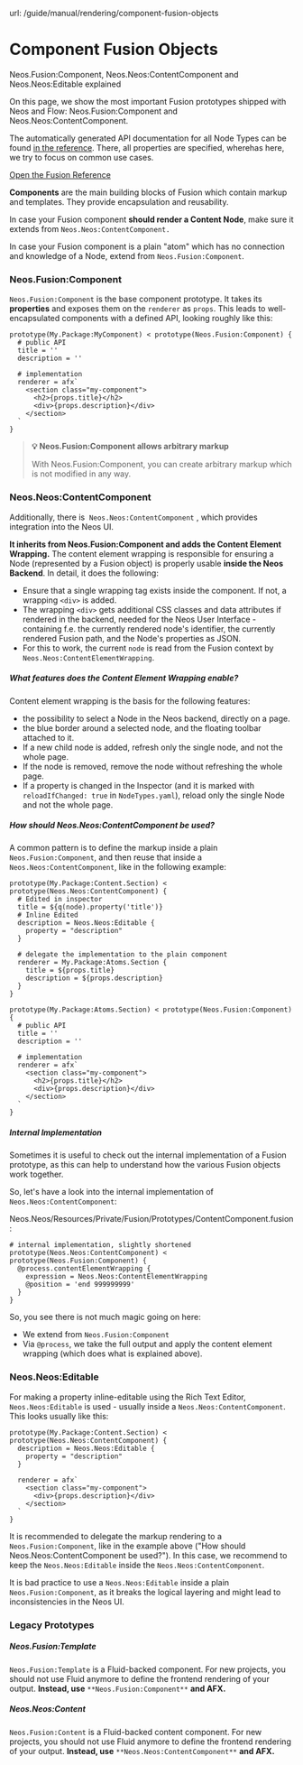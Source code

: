 url: /guide/manual/rendering/component-fusion-objects
# Component Fusion Objects

Neos.Fusion:Component, Neos.Neos:ContentComponent and Neos.Neos:Editable explained

On this page, we show the most important Fusion prototypes shipped with Neos and Flow: Neos.Fusion:Component and Neos.Neos:ContentComponent.

The automatically generated API documentation for all Node Types can be found [in the reference](https://neos.readthedocs.io/en/stable/References/NeosFusionReference.html). There, all properties are specified, wherehas here, we try to focus on common use cases.

[Open the Fusion Reference](https://neos.readthedocs.io/en/stable/References/NeosFusionReference.html)

**Components** are the main building blocks of Fusion which contain markup and templates. They provide encapsulation and reusability.

In case your Fusion component **should render a Content Node**, make sure it extends from `Neos.Neos:ContentComponent.`

In case your Fusion component is a plain "atom" which has no connection and knowledge of a Node, extend from `Neos.Fusion:Component`.

### Neos.Fusion:Component

`Neos.Fusion:Component` is the base component prototype. It takes its **properties** and exposes them on the `renderer` as `props`. This leads to well-encapsulated components with a defined API, looking roughly like this:

```neosfusion
prototype(My.Package:MyComponent) < prototype(Neos.Fusion:Component) {
  # public API
  title = ''
  description = ''

  # implementation
  renderer = afx`
    <section class="my-component">
      <h2>{props.title}</h2>
      <div>{props.description}</div>
    </section>
  `
}
```

> **💡 Neos.Fusion:Component allows arbitrary markup**
> 
> With Neos.Fusion:Component, you can create arbitrary markup which is not modified in any way.

### Neos.Neos:ContentComponent

Additionally, there is  `Neos.Neos:ContentComponent` , which provides integration into the Neos UI. 

**It inherits from Neos.Fusion:Component and adds the Content Element Wrapping.** The content element wrapping is responsible for ensuring a Node (represented by a Fusion object) is properly usable **inside the Neos Backend**. In detail, it does the following:

*   Ensure that a single wrapping tag exists inside the component. If not, a wrapping `<div>` is added.
*   The wrapping `<div>` gets additional CSS classes and data attributes if rendered in the backend, needed for the Neos User Interface - containing f.e. the currently rendered node's identifier, the currently rendered Fusion path, and the Node's properties as JSON.
*   For this to work, the current `node` is read from the Fusion context by `Neos.Neos:ContentElementWrapping`.

##### What features does the Content Element Wrapping enable?

Content element wrapping is the basis for the following features:

*   the possibility to select a Node in the Neos backend, directly on a page.
*   the blue border around a selected node, and the floating toolbar attached to it.
*   If a new child node is added, refresh only the single node, and not the whole page.
*   If the node is removed, remove the node without refreshing the whole page.
*   If a property is changed in the Inspector (and it is marked with `reloadIfChanged: true` in `NodeTypes.yaml`), reload only the single Node and not the whole page.

##### How should Neos.Neos:ContentComponent be used?

A common pattern is to define the markup inside a plain `Neos.Fusion:Component`, and then reuse that inside a `Neos.Neos:ContentComponent`, like in the following example:

```neosfusion
prototype(My.Package:Content.Section) < prototype(Neos.Neos:ContentComponent) {
  # Edited in inspector
  title = ${q(node).property('title')}
  # Inline Edited
  description = Neos.Neos:Editable {
    property = "description"
  }

  # delegate the implementation to the plain component
  renderer = My.Package:Atoms.Section {
    title = ${props.title}
    description = ${props.description}
  }
}

prototype(My.Package:Atoms.Section) < prototype(Neos.Fusion:Component) {
  # public API
  title = ''
  description = ''

  # implementation
  renderer = afx`
    <section class="my-component">
      <h2>{props.title}</h2>
      <div>{props.description}</div>
    </section>
  `
}
```

##### Internal Implementation

Sometimes it is useful to check out the internal implementation of a Fusion prototype, as this can help to understand how the various Fusion objects work together.

So, let's have a look into the internal implementation of `Neos.Neos:ContentComponent`:

Neos.Neos/Resources/Private/Fusion/Prototypes/ContentComponent.fusion:
```neosfusion
# internal implementation, slightly shortened
prototype(Neos.Neos:ContentComponent) < prototype(Neos.Fusion:Component) {
  @process.contentElementWrapping {
    expression = Neos.Neos:ContentElementWrapping
    @position = 'end 999999999'
  }
}

```

So, you see there is not much magic going on here:

*   We extend from `Neos.Fusion:Component`
*   Via `@process`, we take the full output and apply the content element wrapping (which does what is explained above).

### Neos.Neos:Editable

For making a property inline-editable using the Rich Text Editor, `Neos.Neos:Editable` is used - usually inside a `Neos.Neos:ContentComponent`. This looks usually like this:

```neosfusion
prototype(My.Package:Content.Section) < prototype(Neos.Neos:ContentComponent) {
  description = Neos.Neos:Editable {
    property = "description"
  }

  renderer = afx`
    <section class="my-component">
      <div>{props.description}</div>
    </section>
  `
}

```

It is recommended to delegate the markup rendering to a `Neos.Fusion:Component`, like in the example above ("How should Neos.Neos:ContentComponent be used?"). In this case, we recommend to keep the `Neos.Neos:Editable` inside the `Neos.Neos:ContentComponent`. 

It is bad practice to use a `Neos.Neos:Editable` inside a plain `Neos.Fusion:Component`, as it breaks the logical layering and might lead to inconsistencies in the Neos UI.

### Legacy Prototypes

##### Neos.Fusion:Template

`Neos.Fusion:Template` is a Fluid-backed component. For new projects, you should not use Fluid anymore to define the frontend rendering of your output. **Instead, use** `**Neos.Fusion:Component**` **and AFX.**

##### Neos.Neos:Content

`Neos.Fusion:Content` is a Fluid-backed content component. For new projects, you should not use Fluid anymore to define the frontend rendering of your output. **Instead, use** `**Neos.Neos:ContentComponent**` **and AFX.**